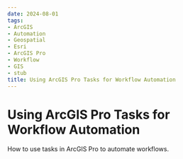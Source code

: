 ```yaml
---
date: 2024-08-01
tags:
- ArcGIS
- Automation
- Geospatial
- Esri
- ArcGIS Pro
- Workflow
- GIS
- stub
title: Using ArcGIS Pro Tasks for Workflow Automation
---
```


# Using ArcGIS Pro Tasks for Workflow Automation

How to use tasks in ArcGIS Pro to automate workflows.

